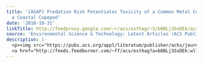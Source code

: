 ```yaml
---
title: '[ASAP] Predation Risk Potentiates Toxicity of a Common Metal Contaminant in
  a Coastal Copepod'
date: '2018-10-31'
linkTitle: http://feedproxy.google.com/~r/acs/esthag/~3/b0BLj3SxDEk/acs.est.8b03685
source: 'Environmental Science & Technology: Latest Articles (ACS Publications)'
description: |-
  <p><img src="https://pubs.acs.org/appl/literatum/publisher/achs/journals/content/esthag/0/esthag.ahead-of-print/acs.est.8b03685/20181031/images/medium/es-2018-03685u_0004.gif" alt="TOC Graphic"/></p><div><cite>Environmental Science & Technology</cite></div><div>DOI: 10.1021/acs.est.8b03685</div><div class="feedflare">
  <a href="http://feeds.feedburner.com/~ff/acs/esthag?a=b0BLj3SxDEk:wl1_U4Mel2I:yIl2AUoC8zA"><img src="http://feeds.feedburner.com/~ff/acs/esthag?d=yIl2AUoC8zA" border="0"></img></a>
---
```

